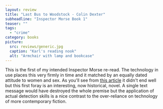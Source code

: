 ```yaml
---
layout: review
title: "Last Bus to Woodstock - Colin Dexter"
subheadline: "Inspector Morse Book 1"
teaser: ""
tags:
  - "crime"
category: books
picture:
  src: reviews/generic.jpg
  caption: "Karl's reading nook"
  alt: "Armchair with lamp and bookcase"
---
```


This is the first of my intended Inspector Morse re-read. The technology in use places this
very firmly in time and it matched by an equally dated attitude to women and sex. As you'll 
see from [this article](/articles/article/a-readers-remorse/) it didn't end well but
this first foray is an interesting, now historical, novel. A single text message
would have destroyed the whole premise but the application of actual detection skills
is a nice contrast to the over-reliance on technology of more contemporary fiction.
